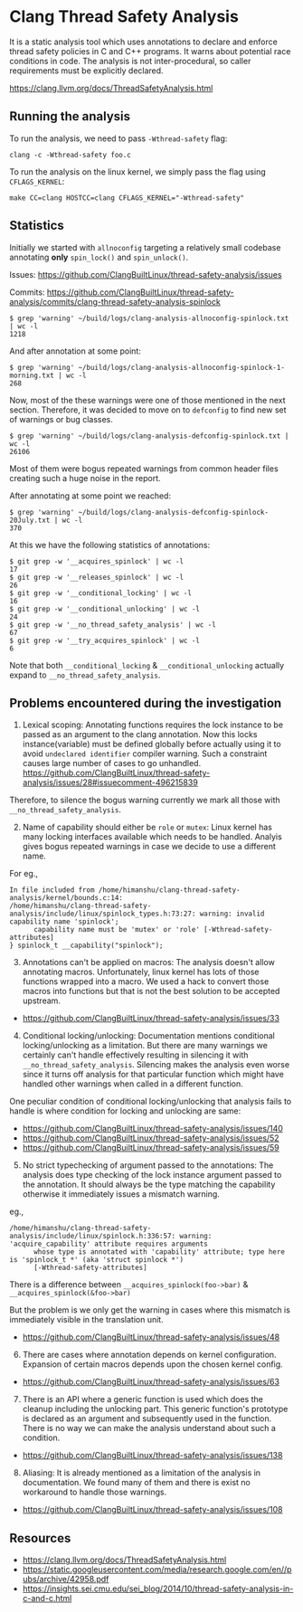 # Clang Thread Safety Analysis

It is a static analysis tool which uses annotations to declare and
enforce thread safety policies in C and C++ programs. It warns about
potential race conditions in code. The analysis is not inter-procedural,
so caller requirements must be explicitly declared.

https://clang.llvm.org/docs/ThreadSafetyAnalysis.html

## Running the analysis

To run the analysis, we need to pass `-Wthread-safety` flag:

```
clang -c -Wthread-safety foo.c
```

To run the analysis on the linux kernel, we simply pass the flag
using `CFLAGS_KERNEL`:

```
make CC=clang HOSTCC=clang CFLAGS_KERNEL="-Wthread-safety"
```

## Statistics

Initially we started with `allnoconfig` targeting a relatively small
codebase annotating **only** `spin_lock()` and `spin_unlock()`.

Issues: 
https://github.com/ClangBuiltLinux/thread-safety-analysis/issues

Commits:
https://github.com/ClangBuiltLinux/thread-safety-analysis/commits/clang-thread-safety-analysis-spinlock


```
$ grep 'warning' ~/build/logs/clang-analysis-allnoconfig-spinlock.txt | wc -l
1218
```

And after annotation at some point:

```
$ grep 'warning' ~/build/logs/clang-analysis-allnoconfig-spinlock-1-morning.txt | wc -l
268
```

Now, most of the these warnings were one of those mentioned in the next section.
Therefore, it was decided to move on to `defconfig` to find new set of warnings
or bug classes.

```
$ grep 'warning' ~/build/logs/clang-analysis-defconfig-spinlock.txt | wc -l
26106
```

Most of them were bogus repeated warnings from common header files creating such a
huge noise in the report.

After annotating at some point we reached:

```
$ grep 'warning' ~/build/logs/clang-analysis-defconfig-spinlock-20July.txt | wc -l
370
```

At this we have the following statistics of annotations:

```
$ git grep -w '__acquires_spinlock' | wc -l
17
$ git grep -w '__releases_spinlock' | wc -l
26
$ git grep -w '__conditional_locking' | wc -l
16
$ git grep -w '__conditional_unlocking' | wc -l
24
$ git grep -w '__no_thread_safety_analysis' | wc -l
67
$ git grep -w '__try_acquires_spinlock' | wc -l
6
```

Note that both `__conditional_locking` & `__conditional_unlocking` actually expand
to `__no_thread_safety_analysis`.

## Problems encountered during the investigation


1. Lexical scoping: Annotating functions requires the lock instance to
be passed as an argument to the clang annotation. Now this locks instance(variable)
must be defined globally before actually using it to avoid `undeclared identifier`
compiler warning. Such a constraint causes large number of cases to go
unhandled.
https://github.com/ClangBuiltLinux/thread-safety-analysis/issues/28#issuecomment-496215839

Therefore, to silence the bogus warning currently we mark all those with
`__no_thread_safety_analysis`.

2. Name of capability should either be `role` or `mutex`: Linux kernel has many
locking interfaces available which needs to be handled. Analyis gives bogus repeated
warnings in case we decide to use a different name.

For eg.,

```
In file included from /home/himanshu/clang-thread-safety-analysis/kernel/bounds.c:14:
/home/himanshu/clang-thread-safety-analysis/include/linux/spinlock_types.h:73:27: warning: invalid capability name 'spinlock';
      capability name must be 'mutex' or 'role' [-Wthread-safety-attributes]
} spinlock_t __capability("spinlock");
```

3. Annotations can't be applied on macros: The analysis doesn't allow annotating
macros. Unfortunately, linux kernel has lots of those functions wrapped into a
macro. We used a hack to convert those macros into functions but that is not
the best solution to be accepted upstream.
* https://github.com/ClangBuiltLinux/thread-safety-analysis/issues/33

4. Conditional locking/unlocking: Documentation mentions conditional locking/unlocking
as a limitation. But there are many warnings we certainly can't handle effectively
resulting in silencing it with `__no_thread_safety_analysis`. Silencing makes the analysis
even worse since it turns off analysis for that particular function which might have
handled other warnings when called in a different function.

One peculiar condition of conditional locking/unlocking that analysis fails to
handle is where condition for locking and unlocking are same:
* https://github.com/ClangBuiltLinux/thread-safety-analysis/issues/140
* https://github.com/ClangBuiltLinux/thread-safety-analysis/issues/52
* https://github.com/ClangBuiltLinux/thread-safety-analysis/issues/59

5. No strict typechecking of argument passed to the annotations: The analysis does type
checking of the lock instance argument passed to the annotation. It should always be the
type matching the capability otherwise it immediately issues a mismatch warning.

eg.,
```
/home/himanshu/clang-thread-safety-analysis/include/linux/spinlock.h:336:57: warning: 'acquire_capability' attribute requires arguments
      whose type is annotated with 'capability' attribute; type here is 'spinlock_t *' (aka 'struct spinlock *')
      [-Wthread-safety-attributes]
```

There is a difference between `__acquires_spinlock(foo->bar)` & `__acquires_spinlock(&foo->bar)`

But the problem is we only get the warning in cases where this mismatch is immediately visible
in the translation unit.
* https://github.com/ClangBuiltLinux/thread-safety-analysis/issues/48

6. There are cases where annotation depends on kernel configuration. Expansion of certain
macros depends upon the chosen kernel config.
* https://github.com/ClangBuiltLinux/thread-safety-analysis/issues/63

7. There is an API where a generic function is used which does the cleanup including
 the unlocking part. This generic function's prototype is declared as an argument
and subsequently used in the function. There is no way we can make the analysis
understand about such a condition.
* https://github.com/ClangBuiltLinux/thread-safety-analysis/issues/138

8. Aliasing: It is already mentioned as a limitation of the analysis in documentation. We
found many of them and there is exist no workaround to handle those warnings.
* https://github.com/ClangBuiltLinux/thread-safety-analysis/issues/108

## Resources

* https://clang.llvm.org/docs/ThreadSafetyAnalysis.html
* https://static.googleusercontent.com/media/research.google.com/en//pubs/archive/42958.pdf
* https://insights.sei.cmu.edu/sei_blog/2014/10/thread-safety-analysis-in-c-and-c.html
